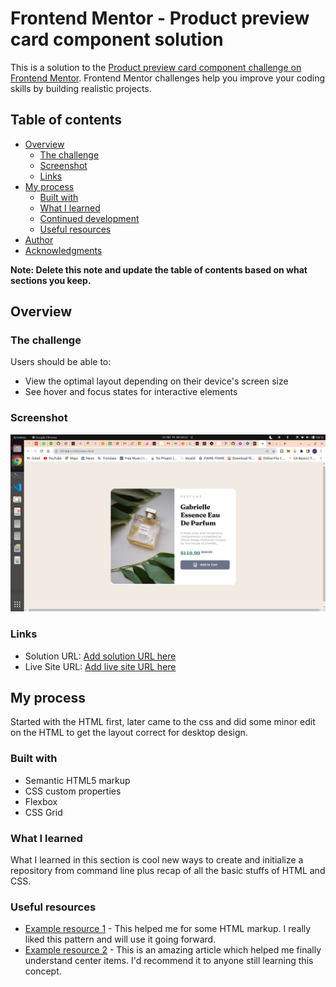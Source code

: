 # Frontend Mentor - Product preview card component solution

This is a solution to the [Product preview card component challenge on Frontend Mentor](https://www.frontendmentor.io/challenges/product-preview-card-component-GO7UmttRfa). Frontend Mentor challenges help you improve your coding skills by building realistic projects. 

## Table of contents

- [Overview](#overview)
  - [The challenge](#the-challenge)
  - [Screenshot](#screenshot)
  - [Links](#links)
- [My process](#my-process)
  - [Built with](#built-with)
  - [What I learned](#what-i-learned)
  - [Continued development](#continued-development)
  - [Useful resources](#useful-resources)
- [Author](#author)
- [Acknowledgments](#acknowledgments)

**Note: Delete this note and update the table of contents based on what sections you keep.**

## Overview

### The challenge

Users should be able to:

- View the optimal layout depending on their device's screen size
- See hover and focus states for interactive elements

### Screenshot

![](./screenshot.png)


### Links

- Solution URL: [Add solution URL here](https://github.com/KelvinMvungi/product-preview-card-component-main)
- Live Site URL: [Add live site URL here](https://kelvinmvungi.github.io/product-preview-card-component-main/)

## My process

Started with the HTML first, later came to the css and did some minor edit on the HTML to get the layout correct for desktop design.

### Built with

- Semantic HTML5 markup
- CSS custom properties
- Flexbox
- CSS Grid


### What I learned

What I learned in this section is cool new ways to create and initialize a repository from command line plus recap of all the basic stuffs of HTML and CSS.



### Useful resources

- [Example resource 1](https://developer.mozilla.org/en-US/docs/Web/HTML) - This helped me for some HTML markup. I really liked this pattern and will use it going forward.
- [Example resource 2](https://www.w3schools.com/css) - This is an amazing article which helped me finally understand center items. I'd recommend it to anyone still learning this concept.

